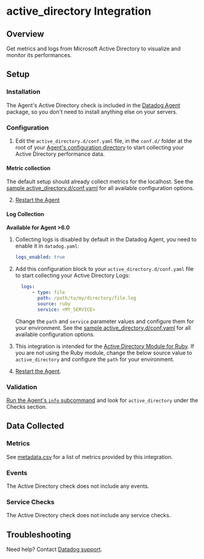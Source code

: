 # active_directory Integration

## Overview

Get metrics and logs from Microsoft Active Directory to visualize and monitor its performances.

## Setup

### Installation

The Agent's Active Directory check is included in the [Datadog Agent][1] package, so you don't need to install anything else on your servers.

### Configuration

1. Edit the `active_directory.d/conf.yaml` file, in the `conf.d/` folder at the root of your [Agent's configuration directory][2] to start collecting your Active Directory performance data.

#### Metric collection

The default setup should already collect metrics for the localhost.
See the [sample active_directory.d/conf.yaml][3] for all available configuration options.

2. [Restart the Agent][4]

#### Log Collection

**Available for Agent >6.0**

1. Collecting logs is disabled by default in the Datadog Agent, you need to enable it in `datadog.yaml`:

    ```yaml
    logs_enabled: true
    ```

2. Add this configuration block to your `active_directory.d/conf.yaml` file to start collecting your Active Directory Logs:

    ```yaml
      logs:
          - type: file
            path: /path/to/my/directory/file.log
            source: ruby
            service: <MY_SERVICE>
    ```

    Change the `path` and `service` parameter values and configure them for your environment.
    See the [sample active_directory.d/conf.yaml][3] for all available configuration options.

3. This integration is intended for the [Active Directory Module for Ruby][5]. If you are not using the Ruby module, change the below source value to `active_directory` and configure the `path` for your environment.

4. [Restart the Agent][4].

### Validation

[Run the Agent's `info` subcommand][6] and look for `active_directory` under the Checks section.

## Data Collected

### Metrics
See [metadata.csv][7] for a list of metrics provided by this integration.

### Events
The Active Directory check does not include any events.

### Service Checks
The Active Directory check does not include any service checks.

## Troubleshooting
Need help? Contact [Datadog support][8].

[1]: https://app.datadoghq.com/account/settings#agent
[2]: https://docs.datadoghq.com/agent/faq/agent-configuration-files/#agent-configuration-directory
[3]: https://github.com/DataDog/integrations-core/blob/master/active_directory/datadog_checks/active_directory/data/conf.yaml.example
[4]: https://docs.datadoghq.com/agent/faq/agent-commands/#start-stop-restart-the-agent
[5]: https://www.rubydoc.info/gems/activedirectory/0.9.3
[6]: https://docs.datadoghq.com/agent/faq/agent-commands/#agent-status-and-information
[7]: https://github.com/DataDog/integrations-core/blob/master/active_directory/metadata.csv
[8]: https://docs.datadoghq.com/help
